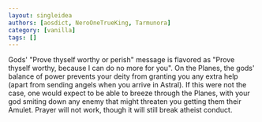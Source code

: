 ```yaml
---
layout: singleidea
authors: [aosdict, NeroOneTrueKing, Tarmunora]
category: [vanilla]
tags: []
---
```

Gods' "Prove thyself worthy or perish" message is flavored as "Prove thyself worthy, because I can do no more for you". On the Planes, the gods' balance of power prevents your deity from granting you any extra help (apart from sending angels when you arrive in Astral). If this were not the case, one would expect to be able to breeze through the Planes, with your god smiting down any enemy that might threaten you getting them their Amulet. Prayer will not work, though it will still break atheist conduct.
